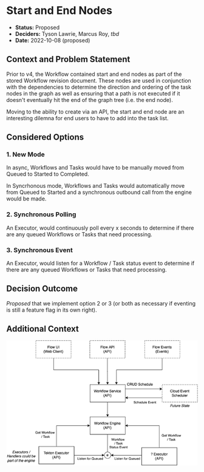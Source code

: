 # Start and End Nodes

- **Status:** Proposed
- **Deciders:** Tyson Lawrie, Marcus Roy, _tbd_
- **Date:** 2022-10-08 (proposed)

## Context and Problem Statement

Prior to v4, the Workflow contained start and end nodes as part of the stored Workflow revision document. These nodes are used in conjunction with the dependencies to determine the direction and ordering of the task nodes in the graph as well as ensuring that a path is not executed if it doesn't eventually hit the end of the graph tree (i.e. the end node).

Moving to the ability to create via an API, the start and end node are an interesting dilemna for end users to have to add into the task list.

## Considered Options

### 1. New Mode

In async, Workflows and Tasks would have to be manually moved from Queued to Started to Completed.

In Syncrhonous mode, Workflows and Tasks would automatically move from Queued to Started and a synchronous outbound call from the engine would be made.

### 2. Synchronous Polling

An Executor, would continuously poll every x seconds to determine if there are any queued Workflows or Tasks that need processing.

### 3. Synchronous Event

An Executor, would listen for a Workflow / Task status event to determine if there are any queued Workflows or Tasks that need processing.

## Decision Outcome

_Proposed_ that we implement option 2 or 3 (or both as necessary if eventing is still a feature flag in its own right).

## Additional Context

![v4 Architecture](./BoomerangFlow-v4-Architecture.drawio.png)
